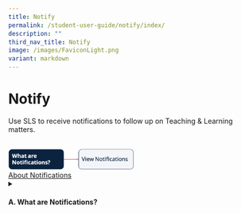 ```yaml
---
title: Notify
permalink: /student-user-guide/notify/index/
description: ""
third_nav_title: Notify
image: /images/FaviconLight.png
variant: markdown
---
```

<h1>Notify</h1>
<p>Use SLS to receive notifications to follow up on Teaching &amp; Learning matters.</p>
<br>
<img style="width: 50%;" src="/images/1Student/Flow-Notify.png">
<br>
<a target="_blank" href="/student-user-guide/notify/about-notifications/">About Notifications </a>
<details><summary><h4>A. What are Notifications? </h4></summary>
<ul>
<li><a target="_blank" href="/student-user-guide/notify/view-notifications/">(A1) View Notifications </a></li>
</ul>
</details>